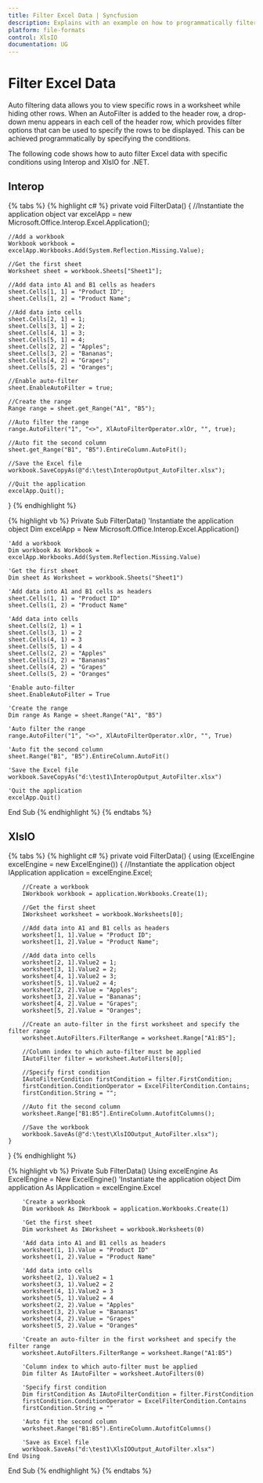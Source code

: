 ```yaml
---
title: Filter Excel Data | Syncfusion
description: Explains with an example on how to programmatically filter Excel data with specific conditions to show or hide certain rows using Interop and XlsIO.
platform: file-formats
control: XlsIO
documentation: UG
---
```


# Filter Excel Data

Auto filtering data allows you to view specific rows in a worksheet while hiding other rows. When an AutoFilter is added to the header row, a drop-down menu appears in each cell of the header row, which provides filter options that can be used to specify the rows to be displayed. This can be achieved programmatically by specifying the conditions.

The following code shows how to auto filter Excel data with specific conditions using Interop and XlsIO for .NET.

## Interop

{% tabs %}
{% highlight c# %}
private void FilterData()
{
    //Instantiate the application object
    var excelApp = new Microsoft.Office.Interop.Excel.Application();

    //Add a workbook
    Workbook workbook = excelApp.Workbooks.Add(System.Reflection.Missing.Value);

    //Get the first sheet
    Worksheet sheet = workbook.Sheets["Sheet1"];

    //Add data into A1 and B1 cells as headers
    sheet.Cells[1, 1] = "Product ID";
    sheet.Cells[1, 2] = "Product Name";

    //Add data into cells
    sheet.Cells[2, 1] = 1;
    sheet.Cells[3, 1] = 2;
    sheet.Cells[4, 1] = 3;
    sheet.Cells[5, 1] = 4;
    sheet.Cells[2, 2] = "Apples";
    sheet.Cells[3, 2] = "Bananas";
    sheet.Cells[4, 2] = "Grapes";
    sheet.Cells[5, 2] = "Oranges";

    //Enable auto-filter
    sheet.EnableAutoFilter = true;

    //Create the range
    Range range = sheet.get_Range("A1", "B5");

    //Auto filter the range
    range.AutoFilter("1", "<>", XlAutoFilterOperator.xlOr, "", true);

    //Auto fit the second column
    sheet.get_Range("B1", "B5").EntireColumn.AutoFit();

    //Save the Excel file
    workbook.SaveCopyAs(@"d:\test\InteropOutput_AutoFilter.xlsx");

    //Quit the application
    excelApp.Quit();
}
{% endhighlight %}

{% highlight vb %}
Private Sub FilterData()
    'Instantiate the application object
    Dim excelApp = New Microsoft.Office.Interop.Excel.Application()

    'Add a workbook
    Dim workbook As Workbook = excelApp.Workbooks.Add(System.Reflection.Missing.Value)

    'Get the first sheet
    Dim sheet As Worksheet = workbook.Sheets("Sheet1")

    'Add data into A1 and B1 cells as headers
    sheet.Cells(1, 1) = "Product ID"
    sheet.Cells(1, 2) = "Product Name"

    'Add data into cells
    sheet.Cells(2, 1) = 1
    sheet.Cells(3, 1) = 2
    sheet.Cells(4, 1) = 3
    sheet.Cells(5, 1) = 4
    sheet.Cells(2, 2) = "Apples"
    sheet.Cells(3, 2) = "Bananas"
    sheet.Cells(4, 2) = "Grapes"
    sheet.Cells(5, 2) = "Oranges"

    'Enable auto-filter
    sheet.EnableAutoFilter = True

    'Create the range
    Dim range As Range = sheet.Range("A1", "B5")

    'Auto filter the range
    range.AutoFilter("1", "<>", XlAutoFilterOperator.xlOr, "", True)

    'Auto fit the second column
    sheet.Range("B1", "B5").EntireColumn.AutoFit()

    'Save the Excel file
    workbook.SaveCopyAs("d:\test1\InteropOutput_AutoFilter.xlsx")

    'Quit the application
    excelApp.Quit()
End Sub
{% endhighlight %}
{% endtabs %}

## XlsIO

{% tabs %}
{% highlight c# %}
private void FilterData()
{
    using (ExcelEngine excelEngine = new ExcelEngine())
    {
        //Instantiate the application object
        IApplication application = excelEngine.Excel;

        //Create a workbook
        IWorkbook workbook = application.Workbooks.Create(1);

        //Get the first sheet
        IWorksheet worksheet = workbook.Worksheets[0];

        //Add data into A1 and B1 cells as headers
        worksheet[1, 1].Value = "Product ID";
        worksheet[1, 2].Value = "Product Name";

        //Add data into cells
        worksheet[2, 1].Value2 = 1;
        worksheet[3, 1].Value2 = 2;
        worksheet[4, 1].Value2 = 3;
        worksheet[5, 1].Value2 = 4;
        worksheet[2, 2].Value = "Apples";
        worksheet[3, 2].Value = "Bananas";
        worksheet[4, 2].Value = "Grapes";
        worksheet[5, 2].Value = "Oranges";

        //Create an auto-filter in the first worksheet and specify the filter range
        worksheet.AutoFilters.FilterRange = worksheet.Range["A1:B5"];

        //Column index to which auto-filter must be applied
        IAutoFilter filter = worksheet.AutoFilters[0];

        //Specify first condition
        IAutoFilterCondition firstCondition = filter.FirstCondition;
        firstCondition.ConditionOperator = ExcelFilterCondition.Contains;
        firstCondition.String = "";

        //Auto fit the second column
        worksheet.Range["B1:B5"].EntireColumn.AutofitColumns();

        //Save the workbook
        workbook.SaveAs(@"d:\test\XlsIOOutput_AutoFilter.xlsx");
    }
}
{% endhighlight %}

{% highlight vb %}
Private Sub FilterData()
    Using excelEngine As ExcelEngine = New ExcelEngine()
        'Instantiate the application object
        Dim application As IApplication = excelEngine.Excel

        'Create a workbook
        Dim workbook As IWorkbook = application.Workbooks.Create(1)

        'Get the first sheet
        Dim worksheet As IWorksheet = workbook.Worksheets(0)

        'Add data into A1 and B1 cells as headers
        worksheet(1, 1).Value = "Product ID"
        worksheet(1, 2).Value = "Product Name"

        'Add data into cells
        worksheet(2, 1).Value2 = 1
        worksheet(3, 1).Value2 = 2
        worksheet(4, 1).Value2 = 3
        worksheet(5, 1).Value2 = 4
        worksheet(2, 2).Value = "Apples"
        worksheet(3, 2).Value = "Bananas"
        worksheet(4, 2).Value = "Grapes"
        worksheet(5, 2).Value = "Oranges"

        'Create an auto-filter in the first worksheet and specify the filter range
        worksheet.AutoFilters.FilterRange = worksheet.Range("A1:B5")

        'Column index to which auto-filter must be applied
        Dim filter As IAutoFilter = worksheet.AutoFilters(0)

        'Specify first condition
        Dim firstCondition As IAutoFilterCondition = filter.FirstCondition
        firstCondition.ConditionOperator = ExcelFilterCondition.Contains
        firstCondition.String = ""

        'Auto fit the second column
        worksheet.Range("B1:B5").EntireColumn.AutofitColumns()

        'Save as Excel file
        workbook.SaveAs("d:\test1\XlsIOOutput_AutoFilter.xlsx")
    End Using
End Sub
{% endhighlight %}
{% endtabs %}
